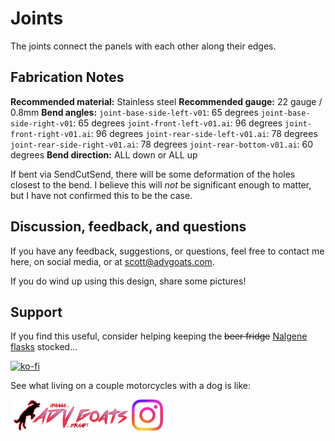 # Joints

The joints connect the panels with each other along their edges.

## Fabrication Notes

**Recommended material:** Stainless steel
**Recommended gauge:** 22 gauge / 0.8mm
**Bend angles:**
`joint-base-side-left-v01`: 65 degrees
`joint-base-side-right-v01`: 65 degrees
`joint-front-left-v01.ai`: 96 degrees
`joint-front-right-v01.ai`: 96 degrees
`joint-rear-side-left-v01.ai`: 78 degrees
`joint-rear-side-right-v01.ai`: 78 degrees
`joint-rear-bottom-v01.ai`: 60 degrees
**Bend direction:** ALL down or ALL up

If bent via SendCutSend, there will be some deformation of the holes closest to the bend. I believe this will *not* be significant enough to matter, but I have not confirmed this to be the case.

## Discussion, feedback, and questions

If you have any feedback, suggestions, or questions, feel free to contact me here, on social media, or at scott@advgoats.com.

If you do wind up using this design, share some pictures!

## Support

If you find this useful, consider helping keeping the ~~beer fridge~~ [Nalgene flasks](https://nalgene.com/product/10oz-flask/) stocked...

[![ko-fi](https://ko-fi.com/img/githubbutton_sm.svg)](https://ko-fi.com/N4N86PBC2)

See what living on a couple motorcycles with a dog is like:

[![advgoats.com](../../tower/images/assets/advgoats.png)](https://advgoats.com) [![Instagram](../../tower/images/assets/Instagram_Glyph_Gradient.png)](https://www.instagram.com/surak_and_scott)